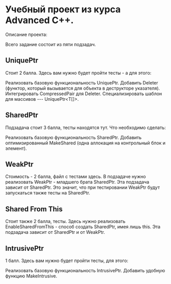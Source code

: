 # Учебный проект из курса Advanced C++.

Описание проекта:

Всего задание состоит из пяти подзадач.

## UniquePtr

Стоит 2 балла. Здесь вам нужно будет пройти тесты - а для этого:

Реализовать базовую функциональность UniquePtr.
Добавить Deleter (функтор, который вызывается для объекта в
деструкторе указателя).
Интегрировать CompressedPair для Deleter.
Специализировать шаблон для массивов --- UniquePtr<T[]>.


## SharedPtr

Подзадача стоит 3 балла, тесты находятся тут. Что необходимо сделать:

Реализовать базовую функциональность SharedPtr.
Добавить оптимизированный MakeShared (одна аллокация на
контрольный блок и элемент).


## WeakPtr

Стоимость - 2 балла, файл с тестами здесь. В подзадаче нужно реализовать WeakPtr - младшего брата SharedPtr.
Эта подзадача зависит от SharedPtr. Это значит, что при тестировании WeakPtr будут запускаться также тесты на SharedPtr.

## Shared From This

Стоит также 2 балла, тесты. Здесь нужно реализовать EnableSharedFromThis - способ создать SharedPtr,
имея лишь this.
Эта подзадача зависит от SharedPtr и от WeakPtr.

## IntrusivePtr

1 балл. Здесь вам нужно будет пройти тесты, для этого:

Реализовать базовую функциональность IntrusivePtr.
Добавить удобную функцию MakeIntrusive.
